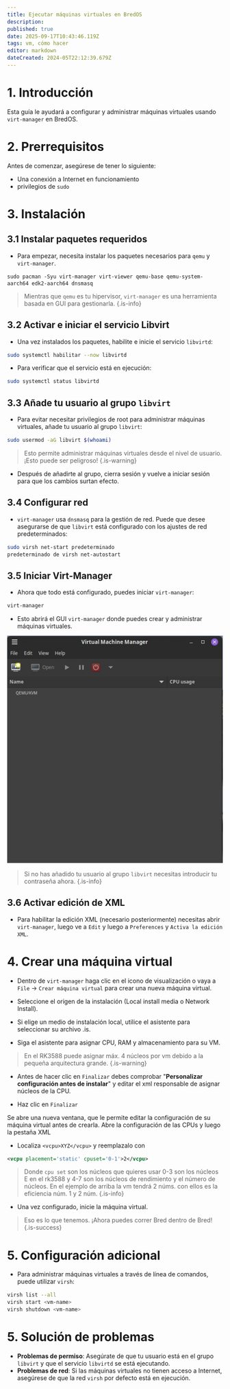 ```yaml
---
title: Ejecutar máquinas virtuales en BredOS
description:
published: true
date: 2025-09-17T10:43:46.119Z
tags: vm, cómo hacer
editor: markdown
dateCreated: 2024-05T22:12:39.679Z
---
```


# 1. Introducción

Esta guía le ayudará a configurar y administrar máquinas virtuales usando `virt-manager` en BredOS.

# 2. Prerrequisitos

Antes de comenzar, asegúrese de tener lo siguiente:

- Una conexión a Internet en funcionamiento
- privilegios de `sudo`

# 3. Instalación

## 3.1 Instalar paquetes requeridos

- Para empezar, necesita instalar los paquetes necesarios para `qemu` y `virt-manager`.

```
sudo pacman -Syu virt-manager virt-viewer qemu-base qemu-system-aarch64 edk2-aarch64 dnsmasq 
```

> Mientras que `qemu` es tu hipervisor, `virt-manager` es una herramienta basada en GUI para gestionarla.
> {.is-info}

## 3.2 Activar e iniciar el servicio Libvirt

- Una vez instalados los paquetes, habilite e inicie el servicio `libvirtd`:

```bash
sudo systemctl habilitar --now libvirtd
```

- Para verificar que el servicio está en ejecución:

```bash
sudo systemctl status libvirtd
```

## 3.3 Añade tu usuario al grupo `libvirt`

- Para evitar necesitar privilegios de root para administrar máquinas virtuales, añade tu usuario al grupo `libvirt`:

```bash
sudo usermod -aG libvirt $(whoami)
```

> Esto permite administrar máquinas virtuales desde el nivel de usuario. ¡Esto puede ser peligroso!
> {.is-warning}

- Después de añadirte al grupo, cierra sesión y vuelve a iniciar sesión para que los cambios surtan efecto.

## 3.4 Configurar red

- `virt-manager` usa `dnsmasq` para la gestión de red. Puede que desee asegurarse de que `libvirt` está configurado con los ajustes de red predeterminados:

```bash
sudo virsh net-start predeterminado
predeterminado de virsh net-autostart
```

## 3.5 Iniciar Virt-Manager

- Ahora que todo está configurado, puedes iniciar `virt-manager`:

```bash
virt-manager
```

- Esto abrirá el GUI `virt-manager` donde puedes crear y administrar máquinas virtuales.

![virt.jpg](/vms/virt.jpg)

> Si no has añadido tu usuario al grupo `libvirt` necesitas introducir tu contraseña ahora.
> {.is-info}

## 3.6 Activar edición de XML

- Para habilitar la edición XML (necesario posteriormente) necesitas abrir `virt-manager`, luego ve a `Edit` y luego a `Preferences` y `Activa la edición XML`.

# 4. Crear una máquina virtual

- Dentro de `virt-manager` haga clic en el icono de visualización o vaya a `File` -> `Crear máquina virtual` para crear una nueva máquina virtual.

- Seleccione el origen de la instalación (Local install media o Network Install).

- Si elige un medio de instalación local, utilice el asistente para seleccionar su archivo .is.

- Siga el asistente para asignar CPU, RAM y almacenamiento para su VM.

> En el RK3588 puede asignar máx. 4 núcleos por vm debido a la pequeña arquitectura grande.
> {.is-warning}

- Antes de hacer clic en `Finalizar` debes comprobar "**Personalizar configuración antes de instalar**" y editar el xml responsable de asignar núcleos de la CPU.

- Haz clic en `Finalizar`

Se abre una nueva ventana, que le permite editar la configuración de su máquina virtual antes de crearla. Abre la configuración de las CPUs y luego la pestaña XML

- Localiza `<vcpu>XYZ</vcpu>` y reemplazalo con

```xml
<vcpu placement='static' cpuset='0-1'>2</vcpu>
```

> Donde `cpu set` son los núcleos que quieres usar 0-3 son los núcleos E en el rk3588 y 4-7 son los núcleos de rendimiento y el número de núcleos. En el ejemplo de arriba la vm tendrá 2 núms. con ellos es la eficiencia núm. 1 y 2 núm.
> {.is-info}

- Una vez configurado, inicie la máquina virtual.

> Eso es lo que tenemos. ¡Ahora puedes correr Bred dentro de Bred!
> {.is-success}

# 5. Configuración adicional

- Para administrar máquinas virtuales a través de línea de comandos, puede utilizar `virsh`:

```bash
virsh list --all
virsh start <vm-name>
virsh shutdown <vm-name>
```

# 5. Solución de problemas

- **Problemas de permiso**: Asegúrate de que tu usuario está en el grupo `libvirt` y que el servicio `libvirtd` se está ejecutando.
- **Problemas de red**: Si las máquinas virtuales no tienen acceso a Internet, asegúrese de que la red `virsh` por defecto está en ejecución.

